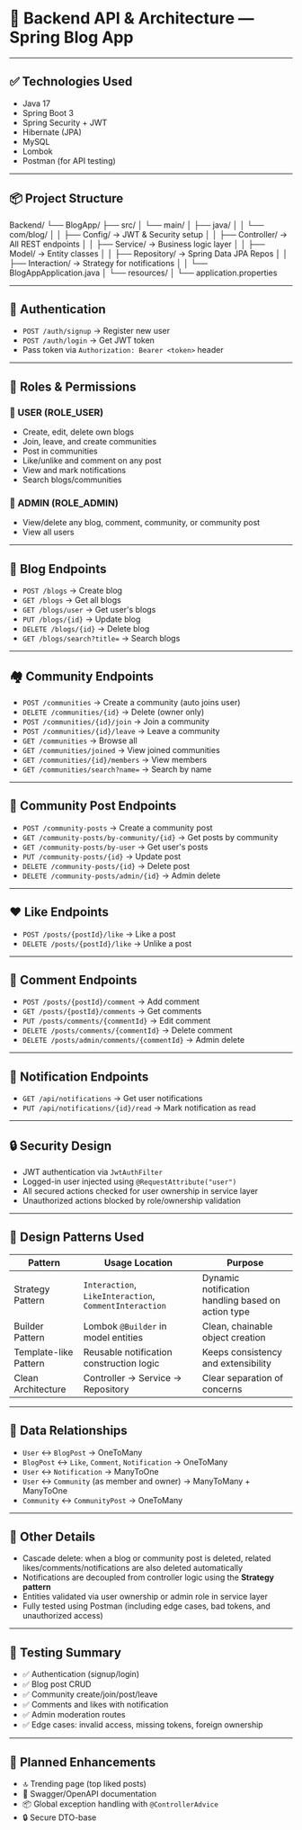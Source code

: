 # 📘 Backend API & Architecture — Spring Blog App

---

## ✅ Technologies Used

- Java 17
- Spring Boot 3
- Spring Security + JWT
- Hibernate (JPA)
- MySQL
- Lombok
- Postman (for API testing)

---

## 📦 Project Structure

Backend/
└── BlogApp/
├── src/
│ └── main/
│ ├── java/
│ │ └── com/blog/
│ │ ├── Config/ → JWT & Security setup
│ │ ├── Controller/ → All REST endpoints
│ │ ├── Service/ → Business logic layer
│ │ ├── Model/ → Entity classes
│ │ ├── Repository/ → Spring Data JPA Repos
│ │ ├── Interaction/ → Strategy for notifications
│ │ └── BlogAppApplication.java
│ └── resources/
│ └── application.properties


---

## 📜 Authentication

- `POST /auth/signup` → Register new user
- `POST /auth/login` → Get JWT token
- Pass token via `Authorization: Bearer <token>` header

---

## 👥 Roles & Permissions

### 👤 USER (ROLE_USER)
- Create, edit, delete own blogs
- Join, leave, and create communities
- Post in communities
- Like/unlike and comment on any post
- View and mark notifications
- Search blogs/communities

### 👑 ADMIN (ROLE_ADMIN)
- View/delete any blog, comment, community, or community post
- View all users

---

## 📄 Blog Endpoints

- `POST /blogs` → Create blog
- `GET /blogs` → Get all blogs
- `GET /blogs/user` → Get user's blogs
- `PUT /blogs/{id}` → Update blog
- `DELETE /blogs/{id}` → Delete blog
- `GET /blogs/search?title=` → Search blogs

---

## 🏘 Community Endpoints

- `POST /communities` → Create a community (auto joins user)
- `DELETE /communities/{id}` → Delete (owner only)
- `POST /communities/{id}/join` → Join a community
- `POST /communities/{id}/leave` → Leave a community
- `GET /communities` → Browse all
- `GET /communities/joined` → View joined communities
- `GET /communities/{id}/members` → View members
- `GET /communities/search?name=` → Search by name

---

## 🧵 Community Post Endpoints

- `POST /community-posts` → Create a community post
- `GET /community-posts/by-community/{id}` → Get posts by community
- `GET /community-posts/by-user` → Get user's posts
- `PUT /community-posts/{id}` → Update post
- `DELETE /community-posts/{id}` → Delete post
- `DELETE /community-posts/admin/{id}` → Admin delete

---

## ❤️ Like Endpoints

- `POST /posts/{postId}/like` → Like a post
- `DELETE /posts/{postId}/like` → Unlike a post

---

## 💬 Comment Endpoints

- `POST /posts/{postId}/comment` → Add comment
- `GET /posts/{postId}/comments` → Get comments
- `PUT /posts/comments/{commentId}` → Edit comment
- `DELETE /posts/comments/{commentId}` → Delete comment
- `DELETE /posts/admin/comments/{commentId}` → Admin delete

---

## 🔔 Notification Endpoints

- `GET /api/notifications` → Get user notifications
- `PUT /api/notifications/{id}/read` → Mark notification as read

---

## 🔒 Security Design

- JWT authentication via `JwtAuthFilter`
- Logged-in user injected using `@RequestAttribute("user")`
- All secured actions checked for user ownership in service layer
- Unauthorized actions blocked by role/ownership validation

---

## 🧠 Design Patterns Used

| Pattern              | Usage Location                                      | Purpose |
|----------------------|-----------------------------------------------------|---------|
| Strategy Pattern     | `Interaction`, `LikeInteraction`, `CommentInteraction` | Dynamic notification handling based on action type |
| Builder Pattern      | Lombok `@Builder` in model entities                | Clean, chainable object creation |
| Template-like Pattern| Reusable notification construction logic           | Keeps consistency and extensibility |
| Clean Architecture   | Controller → Service → Repository                   | Clear separation of concerns |

---

## 🔄 Data Relationships

- `User` ↔ `BlogPost` → OneToMany
- `BlogPost` ↔ `Like`, `Comment`, `Notification` → OneToMany
- `User` ↔ `Notification` → ManyToOne
- `User` ↔ `Community` (as member and owner) → ManyToMany + ManyToOne
- `Community` ↔ `CommunityPost` → OneToMany

---

## 📌 Other Details

- Cascade delete: when a blog or community post is deleted, related likes/comments/notifications are also deleted automatically
- Notifications are decoupled from controller logic using the **Strategy pattern**
- Entities validated via user ownership or admin role in service layer
- Fully tested using Postman (including edge cases, bad tokens, and unauthorized access)

---

## 🧪 Testing Summary

- ✅ Authentication (signup/login)
- ✅ Blog post CRUD
- ✅ Community create/join/post/leave
- ✅ Comments and likes with notification
- ✅ Admin moderation routes
- ✅ Edge cases: invalid access, missing tokens, foreign ownership

---

## 🔮 Planned Enhancements

- 🔝 Trending page (top liked posts)
- 📄 Swagger/OpenAPI documentation
- 📦 Global exception handling with `@ControllerAdvice`
- 🔒 Secure DTO-base
